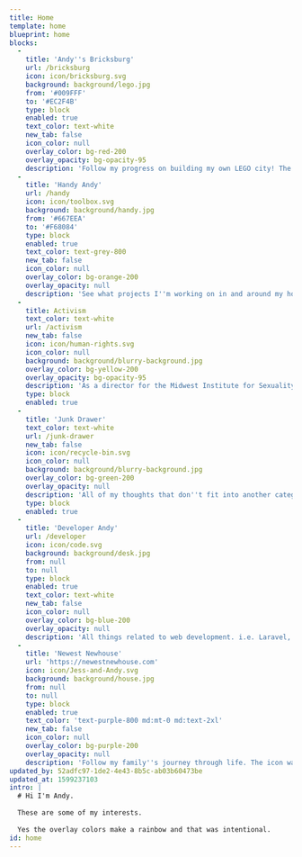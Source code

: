```yaml
---
title: Home
template: home
blueprint: home
blocks:
  -
    title: 'Andy''s Bricksburg'
    url: /bricksburg
    icon: icon/bricksburg.svg
    background: background/lego.jpg
    from: '#009FFF'
    to: '#EC2F4B'
    type: block
    enabled: true
    text_color: text-white
    new_tab: false
    icon_color: null
    overlay_color: bg-red-200
    overlay_opacity: bg-opacity-95
    description: 'Follow my progress on building my own LEGO city! The icon was made by vectorizing an image of my sig fig.'
  -
    title: 'Handy Andy'
    url: /handy
    icon: icon/toolbox.svg
    background: background/handy.jpg
    from: '#667EEA'
    to: '#F68084'
    type: block
    enabled: true
    text_color: text-grey-800
    new_tab: false
    icon_color: null
    overlay_color: bg-orange-200
    overlay_opacity: null
    description: 'See what projects I''m working on in and around my house. The icon was made by <a href="https://www.flaticon.com/authors/good-ware" target="_blank">Good Ware</a>.'
  -
    title: Activism
    text_color: text-white
    url: /activism
    new_tab: false
    icon: icon/human-rights.svg
    icon_color: null
    background: background/blurry-background.jpg
    overlay_color: bg-yellow-200
    overlay_opacity: bg-opacity-95
    description: 'As a director for the Midwest Institute for Sexuality and Gender Diversity activism is a integral part of who I am. Though my journey to calling myself an activist has been a long one. The icon was made by <a href="https://www.flaticon.com/authors/freepik" target="_blank">Freepik</a>.'
    type: block
    enabled: true
  -
    title: 'Junk Drawer'
    text_color: text-white
    url: /junk-drawer
    new_tab: false
    icon: icon/recycle-bin.svg
    icon_color: null
    background: background/blurry-background.jpg
    overlay_color: bg-green-200
    overlay_opacity: null
    description: 'All of my thoughts that don''t fit into another category. The icon was made by <a href="https://www.flaticon.com/authors/freepik" target="_blank">Freepik</a>.'
    type: block
    enabled: true
  -
    title: 'Developer Andy'
    url: /developer
    icon: icon/code.svg
    background: background/desk.jpg
    from: null
    to: null
    type: block
    enabled: true
    text_color: text-white
    new_tab: false
    icon_color: null
    overlay_color: bg-blue-200
    overlay_opacity: null
    description: 'All things related to web development. i.e. Laravel, Tailwind, Livewire, Statamic. The icon was made by <a href="https://www.flaticon.com/authors/freepik" target="_blank">Freepik</a>.'
  -
    title: 'Newest Newhouse'
    url: 'https://newestnewhouse.com'
    icon: icon/Jess-and-Andy.svg
    background: background/house.jpg
    from: null
    to: null
    type: block
    enabled: true
    text_color: 'text-purple-800 md:mt-0 md:text-2xl'
    new_tab: false
    icon_color: null
    overlay_color: bg-purple-200
    overlay_opacity: null
    description: 'Follow my family''s journey through life. The icon was made by my talented wife.'
updated_by: 52adfc97-1de2-4e43-8b5c-ab03b60473be
updated_at: 1599237103
intro: |
  # Hi I'm Andy.
  
  These are some of my interests.
  
  Yes the overlay colors make a rainbow and that was intentional.
id: home
---
```

